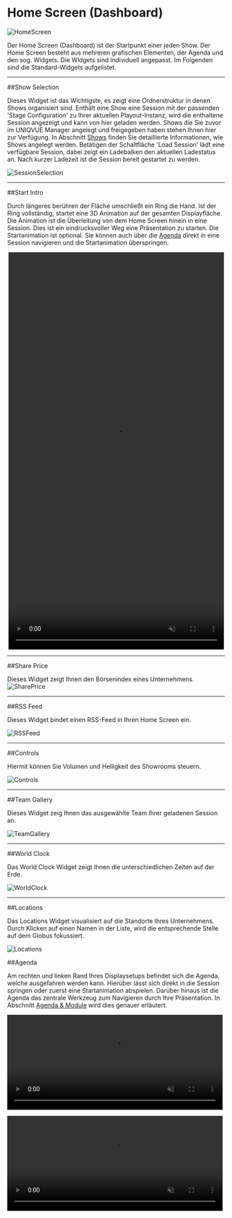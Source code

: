 # Home Screen (Dashboard)

![HomeScreen](img/Showroom/EY_Home.jpg)

Der Home Screen (Dashboard) ist der Startpunkt einer jeden Show. Der Home Screen besteht aus mehreren grafischen Elementen, der Agenda und den sog. Widgets. Die Widgets sind individuell angepasst. Im Folgenden sind die Standard-Widgets aufgelistet. 
***

##Show Selection

Dieses Widget ist das Wichtigste, es zeigt eine Ordnerstruktur in denen Shows organisiert sind. Enthält eine Show eine Session mit der passenden 'Stage Configuration' zu Ihrer aktuellen Playout-Instanz, wird die enthaltene Session angezeigt und kann von hier geladen werden.
Shows die Sie zuvor im UNIQVUE Manager angelegt und freigegeben haben stehen Ihnen hier zur Verfügung. In Abschnitt [Shows](006_sessions.md) finden Sie detaillierte Informationen, wie Shows angelegt werden. Betätigen der Schaltfläche 'Load Session' lädt eine verfügbare Session, dabei zeigt ein Ladebalken den aktuellen Ladestatus an. Nach kurzer Ladezeit ist die Session bereit gestartet zu werden.

![SessionSelection](img/Showroom/Session_Selection.png)


***
##Start Intro

Durch längeres berühren der Fläche umschließt ein Ring die Hand. Ist der Ring vollständig, startet eine 3D Animation auf der gesamten Displayfläche. Die Animation ist die Überleitung von dem Home Screen hinein in eine Session. Dies ist ein eindrucksvoller Weg eine Präsentation zu starten. Die Startanimation ist optional. Sie können auch über die [Agenda](055_homescreen.html#agenda) direkt in eine Session navigieren und die Startanimation überspringen.
<p align="center">
  <video width="99%" height=920" autoplay loop muted markdown="1"> 
        <source src="img/Showroom/Start_Intro.webm" type="video/webm" markdown="1">
   </video>
</p>

    
***
##Share Price

   
Dieses Widget zeigt Ihnen den Börsenindex eines Unternehmens.
![SharePrice](img/Showroom/Share_Price.png)

***
##RSS Feed

Dieses Widget bindet einen RSS-Feed in Ihren Home Screen ein.

![RSSFeed](img/Showroom/RSS_Feed.png)
    
***    
##Controls

Hiermit können Sie Volumen und Helligkeit des Showrooms steuern.

![Controls](img/Showroom/Controls.png)

***

##Team Gallery

Dieses Widget zeig Ihnen das ausgewählte Team Ihrer geladenen Session an.

![TeamGallery](img/Showroom/Team_Gallery.png)


***

##World Clock

Das World Clock Widget zeigt Ihnen die unterschiedlichen Zeiten auf der Erde.

![WorldClock](img/Showroom/World_Clock.png)
    
***

##Locations

Das Locations Widget visualisiert auf die Standorte Ihres Unternehmens. Durch Klicken auf einen Namen in der Liste, wird die entsprechende Stelle auf dem Globus fokussiert.

![Locations](img/Showroom/Locations.png)

##Agenda

Am rechten und linken Rand Ihres Displaysetups befindet sich die Agenda, welche ausgefahren werden kann. Hierüber lässt sich direkt in die Session springen oder zuerst eine Startanimation abspielen. Darüber hinaus ist die Agenda das zentrale Werkzeug zum Navigieren durch Ihre Präsentation. In Abschnitt [Agenda & Module](056_agenda.md) wird dies genauer erläutert.

<p align="left">
<video width="99%" height=220" autoplay loop muted markdown="1"> 
      <source src="img/Showroom/Agenda_Start_Session_Small.webm" type="video/webm" markdown="1">
 </video>
 </p>
 
<p align="left">
<video width="99%" height=220" autoplay loop muted markdown="1"> 
       <source src="img/Showroom/Agenda_Start_Intro_Small.webm" type="video/webm" markdown="1">
</video>
</p>
